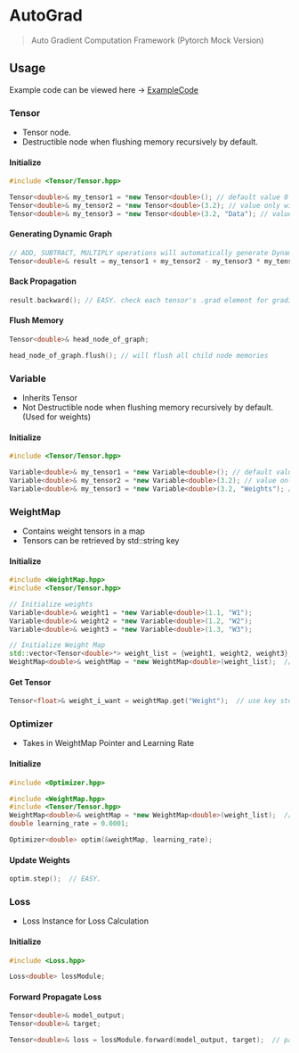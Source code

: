 # AutoGrad
> Auto Gradient Computation Framework (Pytorch Mock Version)

## Usage
Example code can be viewed here -> [ExampleCode](https://github.com/litcoderr/AutoGradCpp/blob/master/test/main.cpp)

### Tensor
- Tensor node.
- Destructible node when flushing memory recursively by default.

#### Initialize
```c++
#include <Tensor/Tensor.hpp>

Tensor<double>& my_tensor1 = *new Tensor<double>(); // default value 0
Tensor<double>& my_tensor2 = *new Tensor<double>(3.2); // value only with default name as ""
Tensor<double>& my_tensor3 = *new Tensor<double>(3.2, "Data"); // value only and custom name
```

#### Generating Dynamic Graph
```c++
// ADD, SUBTRACT, MULTIPLY operations will automatically generate Dynamic Graph
Tensor<double>& result = my_tensor1 + my_tensor2 - my_tensor3 * my_tensor4
```

#### Back Propagation
```c++
result.backward(); // EASY. check each tensor's .grad element for gradient value
```

#### Flush Memory
```c++
Tensor<double>& head_node_of_graph;

head_node_of_graph.flush(); // will flush all child node memories
```

### Variable
- Inherits Tensor
- Not Destructible node when flushing memory recursively by default. (Used for weights)

#### Initialize
```c++
#include <Tensor/Tensor.hpp>

Variable<double>& my_tensor1 = *new Variable<double>(); // default value 0
Variable<double>& my_tensor2 = *new Variable<double>(3.2); // value only with default name as ""
Variable<double>& my_tensor3 = *new Variable<double>(3.2, "Weights"); // value only with default name as ""
```

### WeightMap
- Contains weight tensors in a map
- Tensors can be retrieved by std::string key

#### Initialize
```c++
#include <WeightMap.hpp>
#include <Tensor/Tensor.hpp>

// Initialize weights
Variable<double>& weight1 = *new Variable<double>(1.1, "W1"); 
Variable<double>& weight2 = *new Variable<double>(1.2, "W2"); 
Variable<double>& weight3 = *new Variable<double>(1.3, "W3");

// Initialize Weight Map
std::vector<Tensor<double>*> weight_list = {weight1, weight2, weight3};  // first make vector with type Tensor<T>*
WeightMap<double>& weightMap = *new WeightMap<double>(weight_list);  // Initialize by passing in weight list
```

#### Get Tensor
```c++
Tensor<float>& weight_i_want = weightMap.get("Weight");  // use key std::string to retrieve reference
```

### Optimizer
- Takes in WeightMap Pointer and Learning Rate

#### Initialize
```c++
#include <Optimizer.hpp>

#include <WeightMap.hpp>
#include <Tensor/Tensor.hpp>
WeightMap<double>& weightMap = *new WeightMap<double>(weight_list);  // Initialize by passing in weight list
double learning_rate = 0.0001;

Optimizer<double> optim(&weightMap, learning_rate);
```

#### Update Weights
```c++
optim.step();  // EASY.
```

### Loss
- Loss Instance for Loss Calculation

#### Initialize
```c++
#include <Loss.hpp>

Loss<double> lossModule;
```

#### Forward Propagate Loss
```c++
Tensor<double>& model_output;
Tensor<double>& target;

Tensor<double>& loss = lossModule.forward(model_output, target);  // pass in model_output and target to forward method
```